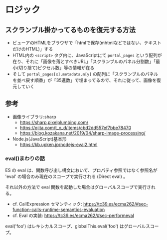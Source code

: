 # ロジック

## スクランブル掛かってるものを復元する方法

- ビューアのHTMLをブラウザで「htmlで保存(mhtmlなどではない、テキストだけのHTML)」する
- HTML内の `<script>` タグ内に、JavaScriptにて `portal_pages` という配列が在り、それに「画像を落とすべきURL」「スクランブルのパネル分割数」「最小(切り捨て)ピクセル数」等の情報が在る
- そして `portal_pages[x].metadata.m[y]` の配列に「スクランブルのパネルを並べ戻す順番」が「35進数」で埋まってるので、それに従って、画像を復元していく

## 参考

- 画像ライブラリ:sharp
  - https://sharp.pixelplumbing.com/
  - https://qiita.com/t_o_d/items/cbd2dd557ef7bbe78470
  - https://blog.kozakana.net/2019/04/sharp-image-processing/
- Node.js(JavaScript)基本形
  - https://kb.upken.jp/nodejs-eval2.html
  
### eval()まわりの話

ES の eval は、関数呼び出し構文において、プロパティ参照ではなく参照名が 'eval' の場合のみ現在のスコープで実行される (Direct eval) 。

それ以外の方法で eval 関数を起動した場合はグローバルスコープで実行される。

- cf. CallExpression セマンティック: https://tc39.es/ecma262/#sec-function-calls-runtime-semantics-evaluation
- cf. Eval の実装: https://tc39.es/ecma262/#sec-performeval

eval('foo') はレキシカルスコープ、globalThis.eval('foo') はグローバルスコープ。 
